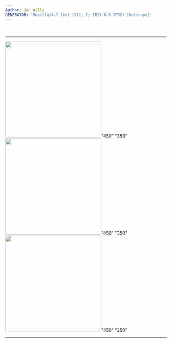 ```yaml
---
Author: Jan Wills
GENERATOR: 'Mozilla/4.7 [en] (X11; I; IRIX 6.5 IP32) [Netscape]'
---
```


 
  --------------------------------------------- ---------------------------------------------
  <img height="300" width="300" src="brick1aa.gif">"450" "350"   <img height="300" width="300" src="brick1bb.gif">"450" "350"
  <img height="300" width="300" src="brick1cc.gif">"450" "350"   
  --------------------------------------------- ---------------------------------------------



 

